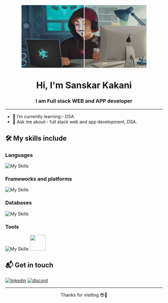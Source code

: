 <div align="center">
<img align="center" height="200px" width="400px" src="https://github.com/shivam1317/shivam1317/blob/main/273152153_276956157871047_5000497609934890823_n.png"/>
</div>
<h1 align="center">Hi, I'm Sanskar Kakani</h1>
<h3 align="center">I am Full stack WEB and APP developer</h3>
</div>

-----
- 🌱 I’m currently learning:- DSA
- 💬 Ask me about:- full stack web and app development, DSA.

## 🛠 My skills include

### Languages

![My Skills](https://skills.thijs.gg/icons?i=cpp,c,java,kotlin,dart,html,css,js,python&theme=dark) 

### Frameworks and platforms

![My Skills](https://skills.thijs.gg/icons?i=react,nodejs,express,bootstrap,android,flutter,materialui&theme=dark)

### Databases

![My Skills](https://skills.thijs.gg/icons?i=mongodb,firebase,sqlite&theme=dark)

### Tools

![My Skills](https://skills.thijs.gg/icons?i=git,github,vscode,androidstudio,postman&theme=dark)
<img height="50" width="50" src="https://forum.obsidian.md/uploads/default/original/2X/b/b0c1ac65c3b9c3c94389bbfa5466dae781e06d85.png"/>

## 📬 Get in touch

<p>
<a href="https://linkedin.com/in/sanskar-kakani" target="_blank"><img align="center" src="https://raw.githubusercontent.com/rahuldkjain/github-profile-readme-generator/master/src/images/icons/Social/linked-in-alt.svg" alt="linkedin" height="30" width="40" /></a>
<a href="https://dsc.gg/w3_4re_n00bs" target="_blank"><img align="center" src="https://skills.thijs.gg/icons?i=discord&theme=dark" height="30" width="40" alt="discord"/></a>
</p>

----

<p align="center">
Thanks for visiting 😎🤝
</p>
